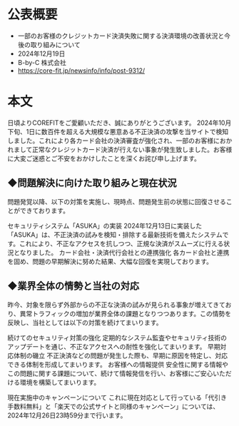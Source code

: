 # 公表概要
- 一部のお客様のクレジットカード決済失敗に関する決済環境の改善状況と今後の取り組みについて
- 2024年12月19日
- B-by-C 株式会社 
- https://core-fit.jp/newsinfo/info/post-9312/

# 本文
日頃よりCOREFITをご愛顧いただき、誠にありがとうございます。
2024年10月下旬、1日に数百件を超える大規模な悪意ある不正決済の攻撃を当サイトで検知しました。これにより各カード会社の決済審査が強化され、一部のお客様におかれまして正常なクレジットカード決済が行えない事象が発生致しました。お客様に大変ご迷惑とご不安をおかけしたことを深くお詫び申し上げます。

## ◆問題解決に向けた取り組みと現在状況
問題発覚以降、以下の対策を実施し、現時点、問題発生前の状態に回復させることができております。

セキュリティシステム「ASUKA」の実装
2024年12月13日に実装した「ASUKA」は、不正決済の試みを検知・排除する最新技術を備えたシステムです。これにより、不正なアクセスを抗しつつ、正規な決済がスムーズに行える状況となりました。
カード会社・決済代行会社との連携強化
各カード会社と連携を固め、問題の早期解決に努めた結果、大幅な回復を実現しております。
 
## ◆業界全体の情勢と当社の対応
昨今、対象を限らず外部からの不正な決済の試みが見られる事象が増えてきており、異常トラフィックの増加が業界全体の課題となりつつあります。この情勢を反映し、当社としては以下の対策を続けてまいります。

続けてのセキュリティ対策の強化
定期的なシステム監査やセキュリティ技術のアップデートを通じ、不正なアクセスへの耐性を強化してまいります。
早期対応体制の磯立
不正決済などの問題が発生した際も、早期に原因を特定し、対応できる体制を形成してまいります。
お客様への情報提供
安全性に関する情報やこの問題に関する課題について、続けて情報発信を行い、お客様にご安心いただける環境を構築してまいります。

現在実施中のキャンペーンについて
これに現在対応として行っている「代引き手数料無料」と「楽天での公式サイトと同様のキャンペーン」については、2024年12月26日23時59分まで行います。
